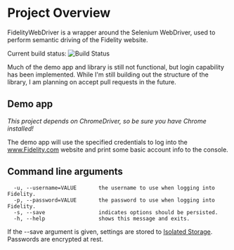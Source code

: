 # Project Overview
FidelityWebDriver is a wrapper around the Selenium WebDriver, used to perform semantic driving of the Fidelity website.

Current build status: ![Build Status](http://sonnevillej.ddns.net:9000/app/rest/builds/buildType:(id:FidelityWebDriver_Build)/statusIcon)

Much of the demo app and library is still not functional, but login capability has been implemented. While I'm still building out the structure of the library, I am planning on accept pull requests in the future.

## Demo app
_This project depends on ChromeDriver, so be sure you have Chrome installed!_

The demo app will use the specified credentials to log into the www.Fidelity.com website and print some basic account info to the console.

## Command line arguments
```
  -u, --username=VALUE       the username to use when logging into Fidelity.
  -p, --password=VALUE       the password to use when logging into Fidelity.
  -s, --save                 indicates options should be persisted.
  -h, --help                 shows this message and exits.
```
If the --save argument is given, settings are stored to [Isolated Storage](https://msdn.microsoft.com/en-us/library/3ak841sy(v=vs.110).aspx). Passwords are encrypted at rest.
